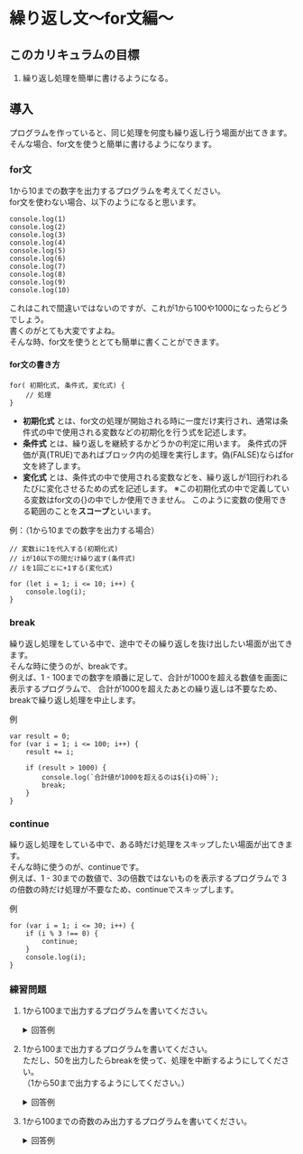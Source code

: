 # 繰り返し文〜for文編〜

## このカリキュラムの目標
1. 繰り返し処理を簡単に書けるようになる。

## 導入
プログラムを作っていると、同じ処理を何度も繰り返し行う場面が出てきます。  
そんな場合、for文を使うと簡単に書けるようになります。

### for文
1から10までの数字を出力するプログラムを考えてください。  
for文を使わない場合、以下のようになると思います。

```
console.log(1)
console.log(2)
console.log(3)
console.log(4)
console.log(5)
console.log(6)
console.log(7)
console.log(8)
console.log(9)
console.log(10)
```

これはこれで間違いではないのですが、これが1から100や1000になったらどうでしょう。  
書くのがとても大変ですよね。  
そんな時、for文を使うととても簡単に書くことができます。

#### for文の書き方

```
for( 初期化式, 条件式, 変化式) {
	// 処理
}
```

- **初期化式** とは、for文の処理が開始される時に一度だけ実行され、通常は条件式の中で使用される変数などの初期化を行う式を記述します。
- **条件式** とは、繰り返しを継続するかどうかの判定に用います。 条件式の評価が真(TRUE)であればブロック内の処理を実行します。偽(FALSE)ならばfor文を終了します。
- **変化式** とは、条件式の中で使用される変数などを、繰り返しが1回行われるたびに変化させるための式を記述します。 ※この初期化式の中で定義している変数はfor文の{}の中でしか使用できません。 このように変数の使用できる範囲のことを**スコープ**といいます。


例：（1から10までの数字を出力する場合）

```
// 変数iに1を代入する(初期化式)
// iが10以下の間だけ繰り返す(条件式)
// iを1回ごとに+1する(変化式)

for (let i = 1; i <= 10; i++) {
    console.log(i);
}
```

### break
繰り返し処理をしている中で、途中でその繰り返しを抜け出したい場面が出てきます。  
そんな時に使うのが、breakです。  
例えば、1 - 100までの数字を順番に足して、合計が1000を超える数値を画面に表示するプログラムで、
合計が1000を超えたあとの繰り返しは不要なため、breakで繰り返し処理を中止します。

例

```
var result = 0;
for (var i = 1; i <= 100; i++) {
    result += i;

    if (result > 1000) {
        console.log(`合計値が1000を超えるのは${i}の時`);
        break;
    }
}
```

### continue
繰り返し処理をしている中で、ある時だけ処理をスキップしたい場面が出てきます。  
そんな時に使うのが、continueです。  
例えば、1 - 30までの数値で、3の倍数ではないものを表示するプログラムで
3の倍数の時だけ処理が不要なため、continueでスキップします。

例

```
for (var i = 1; i <= 30; i++) {
    if (i % 3 !== 0) {
        continue;
    }
    console.log(i);
}
```

### 練習問題
1. 1から100まで出力するプログラムを書いてください。
	
	<details><summary>回答例</summary><div>
	
	```
	for (var i = 1; i <= 100; i++) {
		console.log(i)
	}
	```
	
	</div></details>
	
2. 1から100まで出力するプログラムを書いてください。  
ただし、50を出力したらbreakを使って、処理を中断するようにしてください。  
（1から50まで出力するようにしてください。）

	<details><summary>回答例</summary><div>
	
	```
	for (var i = 1; i <= 100; i++) {
		if (i > 50) {
	        break
	    }
	    console.log(i)
	}
	```
	
	</div></details>
	
3. 1から100までの奇数のみ出力するプログラムを書いてください。  
	<details><summary>回答例</summary><div>
	
	```
	for (var i = 1; i <= 100; i++) {
	    if (i % 2 == 0) {
	        continue
	    }
	    console.log(i)
	}
	
	```
	
	</div></details>